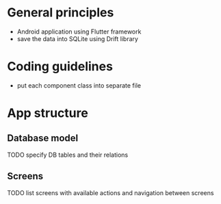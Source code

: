 
# General principles
- Android application using Flutter framework
- save the data into SQLite using Drift library

# Coding guidelines
- put each component class into separate file

# App structure

## Database model
TODO specify DB tables and their relations

## Screens
TODO list screens with available actions and navigation between screens

